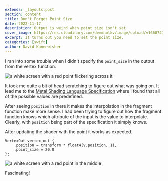 ```yaml
---
extends: _layouts.post
section: content
title: Don't Forget Point Size
date: 2022-11-17
description: Output is weird when point size isn't set
cover_image: https://res.cloudinary.com/demmholkv/image/upload/v1668741273/blog/trouble-no-point-size.pnga
excerpt: It turns out you need to set the point size.
categories: [swift]
author: David Kanenwisher
---
```


I ran into some trouble when I didn't specify the `point_size` in the output from the vertex function.

![a white screen with a red point flickering across it](https://res.cloudinary.com/demmholkv/image/upload/v1668740611/blog/no-point-size.gif "jumpy point")

It took me quite a bit of head scratching to figure out what was going on. It lead me to the [Metal Shading Language Specification](https://developer.apple.com/metal/Metal-Shading-Language-Specification.pdf) where I found that all of the possible values are predefined.

After seeing `position` in there it makes the interpolation in the fragment function make more sense. I had been trying to figure out how the fragment function knows which attribute of the input is the value to interpolate. Clearly, with `position` being part of the specification it simply knows.

After updating the shader with the point it works as expected.

```
VertexOut vertex_out {
    .position = transform * float4(v.position, 1),
    .point_size = 20.0
};
```

![a white screen with a red point in the middle](https://res.cloudinary.com/demmholkv/image/upload/v1668741687/blog/steady-point_omj8vr.png "the point holds steady")

Fascinating!